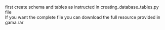 first create schema and tables as instructed in creating_database_tables.py file  
If you want the complete file you can download the full resource provided in  gama.rar 
